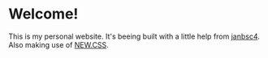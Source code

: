 # Welcome!
This is my personal website.
It's beeing built with a little help from [janbsc4](https://github.com/janbsc4). Also making use of [NEW.CSS](https://github.com/xz/new.css).
